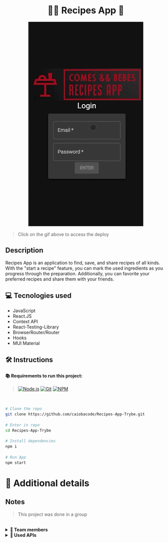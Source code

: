 <h1 align="center">👨‍🍳  Recipes App  📱</h1>

<div align="center">
<a href="https://recipes-app-trybe.vercel.app" target="_blank"><img  alt="muscle-mastery-gif" src="./recipes.gif"></a>
</div>

> Click on the gif above to access the deploy

## Description
<p>Recipes App is an application to find, save, and share recipes of all kinds. With the "start a recipe" feature, you can mark the used ingredients as you progress through the preparation. Additionally, you can favorite your preferred recipes and share them with your friends.</p>

## 💻 Tecnologies used
- JavaScript
- React.JS
- Context API
- React-Testing-Library
- BrowserRouter/Router
- Hooks
- MUI Material

## 🛠️ Instructions
#### 📚 Requirements to run this project:
> [![Node.js][Node.js]][Node.js-url]
[![Git][Git]][Git-url]
[![NPM][NPM]][NPM-url]

<br>


```bash
# Clone the repo
git clone https://github.com/caiobacode/Recipes-App-Trybe.git

# Enter in repo
cd Recipes-App-Trybe

# Install dependencies
npm i

# Run App
npm start
```

[Node.js]: https://img.shields.io/badge/-Node.js-80BC02?style=for-the-badge&logo=node.js&logoColor=black
[Node.js-url]: https://nodejs.org/en
[Git]: https://img.shields.io/badge/Git-F05033?style=for-the-badge&logo=git&logoColor=white
[Git-url]: https://git-scm.com
[NPM]: https://img.shields.io/badge/NPM-CC3534?style=for-the-badge&logo=npm&logoColor=white
[NPM-url]: https://www.npmjs.com

# 🔎 Additional details

## Notes
>This project was done in a group

<br>
 <details>
    <summary><strong>👥 Team members</strong></summary>

- [Sérgio Ruza](https://github.com/sergioruza);
- [Lilian Alves Durães](https://github.com/LilianAlvesDuraes);
- [Fernando Barreto Costa](https://github.com/fernando-costa);
- [Arthur Debiasi](https://github.com/arthur-debiasi);
  
  </details>

  <details>
    <summary><strong>🔗 Used APIs</strong></summary>
+ [TheMealDB-API](https://www.themealdb.com/) -  API usada.
+ [TheCocktailDB-API](https://www.thecocktaildb.com/) -  API usada.
  </details>